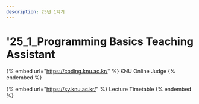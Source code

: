```yaml
---
description: 25년 1학기
---
```


# '25\_1\_Programming Basics Teaching Assistant

{% embed url="https://coding.knu.ac.kr/" %}
KNU Online Judge
{% endembed %}

{% embed url="https://sy.knu.ac.kr/" %}
Lecture Timetable
{% endembed %}

